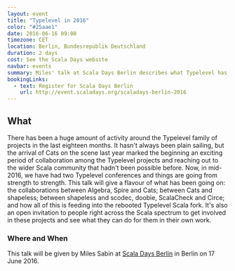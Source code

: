 ```yaml
---
layout: event
title: "Typelevel in 2016"
color: "#25aae1"
date: 2016-06-16 09:00
timezone: CET
location: Berlin, Bundesrepublik Deutschland
duration: 2 days
cost: See the Scala Days website
navbar: events
summary: Miles' talk at Scala Days Berlin describes what Typelevel has got up in 2016 and what it means for the Scala community.
bookingLinks:
  - text: Register for Scala Days Berlin
    url: http://event.scaladays.org/scaladays-berlin-2016
---
```


## What

There has been a huge amount of activity around the Typelevel family of projects in the last eighteen months. It hasn't always been plain sailing, but the arrival of Cats on the scene last year marked the beginning an exciting period of collaboration among the Typelevel projects and reaching out to the wider Scala community that hadn't been possible before. Now, in mid-2016, we have had two Typelevel conferences and things are going from strength to strength. This talk will give a flavour of what has been going on: the collaborations between Algebra, Spire and Cats; between Cats and shapeless; between shapeless and scodec, doobie, ScalaCheck and Circe; and how all of this is feeding into the rebooted Typelevel Scala fork. It's also an open invitation to people right across the Scala spectrum to get involved in these projects and see what they can do for them in their own work.

### Where and When

This talk will be given by Miles Sabin at [Scala Days Berlin][scala-days-berlin] in Berlin on 17 June 2016.

[scala-days-berlin]: http://event.scaladays.org/scaladays-berlin-2016
